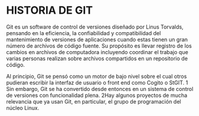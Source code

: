 # HISTORIA DE GIT

Git es un software de control de versiones diseñado por Linus Torvalds, pensando en la eficiencia, la confiabilidad y compatibilidad del mantenimiento de versiones de aplicaciones cuando estas tienen un gran número de archivos de código fuente. Su propósito es llevar registro de los cambios en archivos de computadora incluyendo coordinar el trabajo que varias personas realizan sobre archivos compartidos en un repositorio de código.

Al principio, Git se pensó como un motor de bajo nivel sobre el cual otros pudieran escribir la interfaz de usuario o front end como Cogito o StGIT. 1​Sin embargo, Git se ha convertido desde entonces en un sistema de control de versiones con funcionalidad plena. 2​Hay algunos proyectos de mucha relevancia que ya usan Git, en particular, el grupo de programación del núcleo Linux.

